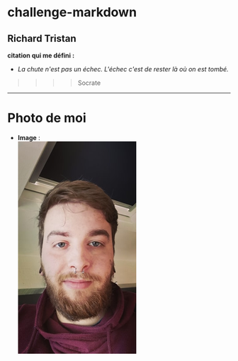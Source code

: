 # challenge-markdown
## Richard Tristan
<b>citation qui me défini :
* </b><i>La chute n'est pas un échec. L'échec c'est de rester là où on est tombé.</i>
>>>> Socrate
---
# <b>Photo de moi</b>
* **Image** : <br><img src="https://github.com/Richardtristan/challenge-markdown/blob/main/moi.jpg">

